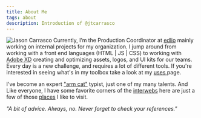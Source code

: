 ```yaml
---
title: About Me
tags: about
description: Introduction of @jtcarrasco
---
```


![Jason Carrasco](/assets/_img/jtc.jpg) Currently, I’m the Production Coordinator at [edlio](https://www.edlio.com) mainly working on internal projects for my organization. I jump around from working with a front end languages (HTML | JS | CSS) to working with [Adobe XD](https://www.adobe.com/products/xd.html) creating and optimizing assets, logos, and UI kits for our teams. Every day is a new challenge, and requires a lot of different tools. If you're interested in seeing what's in my toolbox take a look at my [uses ](/uses) page.

I've become an expert ["arm cat"](/assets/_img/catarm.jpg) typist, just one of my many talents. And Like everyone, I have some favorite corners of the [interwebs](https://youtu.be/U_o8gerare0) here are just a few of those [places](/likes) I like to visit.

_"A bit of advice. Always, no. Never forget to check your references."_
